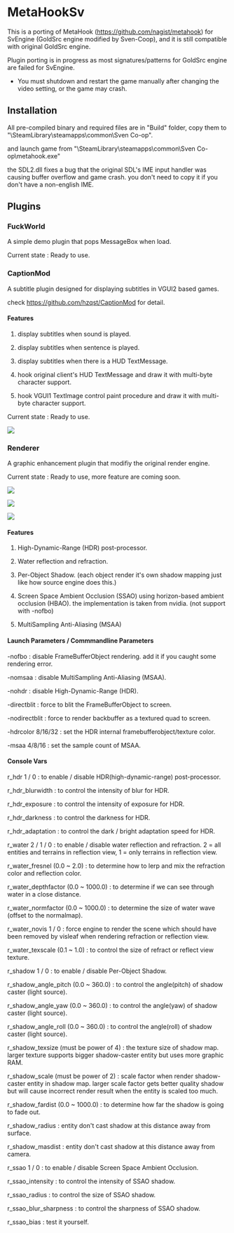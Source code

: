 # MetaHookSv
This is a porting of MetaHook (https://github.com/nagist/metahook) for SvEngine (GoldSrc engine modified by Sven-Coop), and it is still compatible with original GoldSrc engine.

Plugin porting is in progress as most signatures/patterns for GoldSrc engine are failed for SvEngine.

* You must shutdown and restart the game manually after changing the video setting, or the game may crash.

## Installation

All pre-compiled binary and required files are in "Build" folder, copy them to "\SteamLibrary\steamapps\common\Sven Co-op\".

and launch game from "\SteamLibrary\steamapps\common\Sven Co-op\metahook.exe"

the SDL2.dll fixes a bug that the original SDL's IME input handler was causing buffer overflow and game crash. you don't need to copy it if you don't have a non-english IME.

## Plugins

### FuckWorld

A simple demo plugin that pops MessageBox when load.

Current state : Ready to use.

### CaptionMod

A subtitle plugin designed for displaying subtitles in VGUI2 based games.

check https://github.com/hzqst/CaptionMod for detail.

#### Features

1. display subtitles when sound is played.

2. display subtitles when sentence is played.

3. display subtitles when there is a HUD TextMessage.

4. hook original client's HUD TextMessage and draw it with multi-byte character support.

4. hook VGUI1 TextImage control paint procedure and draw it with multi-byte character support.

Current state : Ready to use.

![](https://github.com/hzqst/MetaHookSv/raw/main/img/1.png)

### Renderer

A graphic enhancement plugin that modifiy the original render engine.

Current state : Ready to use, more feature are coming soon.

![](https://github.com/hzqst/MetaHookSv/raw/main/img/2.png)

![](https://github.com/hzqst/MetaHookSv/raw/main/img/3.png)

![](https://github.com/hzqst/MetaHookSv/raw/main/img/4.png)

#### Features

1. High-Dynamic-Range (HDR) post-processor.

2. Water reflection and refraction.

3. Per-Object Shadow. (each object render it's own shadow mapping just like how source engine does this.)

4. Screen Space Ambient Occlusion (SSAO) using horizon-based ambient occlusion (HBAO). the implementation is taken from nvidia. (not support with -nofbo)

5. MultiSampling Anti-Aliasing (MSAA)

#### Launch Parameters / Commmandline Parameters

-nofbo : disable FrameBufferObject rendering. add it if you caught some rendering error.

-nomsaa : disable MultiSampling Anti-Aliasing (MSAA).

-nohdr : disable High-Dynamic-Range (HDR).

-directblit : force to blit the FrameBufferObject to screen.

-nodirectblit : force to render backbuffer as a textured quad to screen.

-hdrcolor 8/16/32 : set the HDR internal framebufferobject/texture color.

-msaa 4/8/16 : set the sample count of MSAA.

#### Console Vars

r_hdr 1 / 0 : to enable / disable HDR(high-dynamic-range) post-processor.

r_hdr_blurwidth : to control the intensity of blur for HDR.

r_hdr_exposure : to control the intensity of exposure for HDR.

r_hdr_darkness : to control the darkness for HDR.

r_hdr_adaptation : to control the dark / bright adaptation speed for HDR.

r_water 2 / 1 / 0 : to enable / disable water reflection and refraction. 2 = all entities and terrains in reflection view, 1 = only terrains in reflection view.

r_water_fresnel (0.0 ~ 2.0) : to determine how to lerp and mix the refraction color and reflection color.

r_water_depthfactor (0.0 ~ 1000.0) : to determine if we can see through water in a close distance.

r_water_normfactor (0.0 ~ 1000.0) : to determine the size of water wave (offset to the normalmap).

r_water_novis 1 / 0 : force engine to render the scene which should have been removed by visleaf when rendering refraction or reflection view.

r_water_texscale (0.1 ~ 1.0) : to control the size of refract or reflect view texture.

r_shadow 1 / 0 : to enable / disable Per-Object Shadow.

r_shadow_angle_pitch (0.0 ~ 360.0) : to control the angle(pitch) of shadow caster (light source).

r_shadow_angle_yaw (0.0 ~ 360.0) : to control the angle(yaw) of shadow caster (light source).

r_shadow_angle_roll (0.0 ~ 360.0) : to control the angle(roll) of shadow caster (light source).

r_shadow_texsize (must be power of 4) : the texture size of shadow map. larger texture supports bigger shadow-caster entity but uses more graphic RAM.

r_shadow_scale (must be power of 2) : scale factor when render shadow-caster entity in shadow map. larger scale factor gets better quality shadow but will cause incorrect render result when the entity is scaled too much.

r_shadow_fardist (0.0 ~ 1000.0) : to determine how far the shadow is going to fade out.

r_shadow_radius : entity don't cast shadow at this distance away from surface.

r_shadow_masdist : entity don't cast shadow at this distance away from camera.

r_ssao 1 / 0 : to enable / disable Screen Space Ambient Occlusion.

r_ssao_intensity : to control the intensity of SSAO shadow.

r_ssao_radius : to control the size of SSAO shadow.

r_ssao_blur_sharpness : to control the sharpness of SSAO shadow.

r_ssao_bias : test it yourself.

